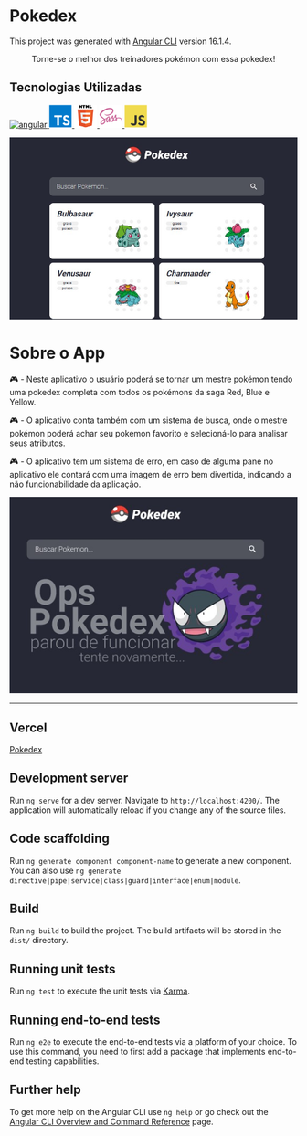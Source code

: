 # Pokedex

This project was generated with [Angular CLI](https://github.com/angular/angular-cli) version 16.1.4.

<p align="center">Torne-se o melhor dos treinadores pokémon com essa pokedex!</p>

## Tecnologias Utilizadas
 <p align="left"> 
 <a href="https://angular.io" target="_blank" rel="noreferrer"> 
 <img src="https://angular.io/assets/images/logos/angular/angular.svg" alt="angular" width="40" height="40"/> </a>
 <a href="https://www.typescriptlang.org/" target="_blank" rel="noreferrer"> 
 <img src="https://raw.githubusercontent.com/devicons/devicon/master/icons/typescript/typescript-original.svg" alt="typescript" width="40" height="40"/> </a> 
 <a href="https://www.w3.org/html/" target="_blank" rel="noreferrer"> 
 <img src="https://raw.githubusercontent.com/devicons/devicon/master/icons/html5/html5-original-wordmark.svg" alt="html5" width="40" height="40"/> </a> 
 <a href="https://sass-lang.com" target="_blank" rel="noreferrer"> 
 <img src="https://raw.githubusercontent.com/devicons/devicon/master/icons/sass/sass-original.svg" alt="sass" width="40" height="40"/> </a>
 <a href="https://developer.mozilla.org/en-US/docs/Web/JavaScript" target="_blank" rel="noreferrer"> 
 <img src="https://raw.githubusercontent.com/devicons/devicon/master/icons/javascript/javascript-original.svg" alt="javascript" width="40" height="40"/> </a> </p>

 <p align="center">
 <img alt="pokedex" src=".github/pokedex.jpg">
 </p>

 <h1>Sobre o App</h1>
 <p align="left">
  &#127918 - Neste aplicativo o usuário poderá se tornar um mestre pokémon tendo uma pokedex completa com todos os pokémons da saga Red, Blue e Yellow.
 </p>
 <p align="left">
  &#127918 - O aplicativo conta também com um sistema de busca, onde o mestre pokémon poderá achar seu pokemon favorito e selecioná-lo para analisar seus atributos.
 </p>
 <p align="left">
  &#127918 - O aplicativo tem um sistema de erro, em caso de alguma pane no aplicativo ele contará com uma imagem de erro bem divertida, indicando a não funcionabilidade da aplicação.
 <p align="center">
      <img alt="pokedex" src=".github/error.jpg">
  </p>
 <hr>
 <h2>Vercel</h2>
 <a href="https://app-to-do-list-delta.vercel.app/">Pokedex</a>

## Development server

Run `ng serve` for a dev server. Navigate to `http://localhost:4200/`. The application will automatically reload if you change any of the source files.

## Code scaffolding

Run `ng generate component component-name` to generate a new component. You can also use `ng generate directive|pipe|service|class|guard|interface|enum|module`.

## Build

Run `ng build` to build the project. The build artifacts will be stored in the `dist/` directory.

## Running unit tests

Run `ng test` to execute the unit tests via [Karma](https://karma-runner.github.io).

## Running end-to-end tests

Run `ng e2e` to execute the end-to-end tests via a platform of your choice. To use this command, you need to first add a package that implements end-to-end testing capabilities.

## Further help

To get more help on the Angular CLI use `ng help` or go check out the [Angular CLI Overview and Command Reference](https://angular.io/cli) page.
